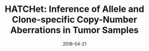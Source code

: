 ---
title: "HATCHet: Inference of Allele and Clone-specific Copy-Number Aberrations in Tumor Samples"
collection: posters
type: "Poster"
permalink: /talks/2018-04-21
venue: "RECOMB 2018"
date: 2018-04-21
location: "Paris, France"
---